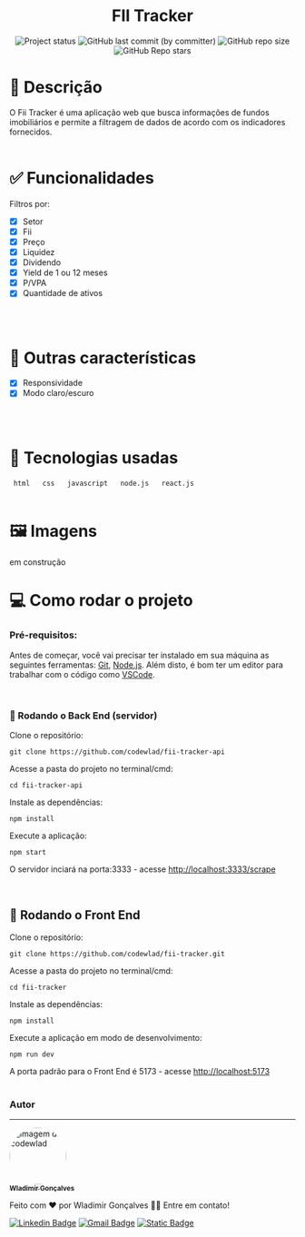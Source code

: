 <h1 align="center"> FII Tracker </h1>

<p align="center">
	  <img alt="Project status" src="https://img.shields.io/badge/Status-Em construção-orange">
	  <img alt="GitHub last commit (by committer)" src="https://img.shields.io/github/last-commit/codewlad/fii-tracker">
	  <img alt="GitHub repo size" src="https://img.shields.io/github/repo-size/codewlad/fii-tracker">
	  <img alt="GitHub Repo stars" src="https://img.shields.io/github/stars/codewlad%2Ffii-tracker?style=social">
</p>

# 📄 Descrição

O Fii Tracker é uma aplicação web que busca informações de fundos imobiliários e permite a filtragem de dados de acordo com os indicadores fornecidos.
<br /><br />

# ✅ Funcionalidades

Filtros por:

-   [x] Setor
-   [x] Fii
-   [x] Preço
-   [x] Liquidez
-   [x] Dividendo
-   [x] Yield de 1 ou 12 meses
-   [x] P/VPA
-   [x] Quantidade de ativos

<br /><br />

# 🔨 Outras características

-   [x] Responsividade
-   [x] Modo claro/escuro

<br /><br />

# 📌 Tecnologias usadas

<code> html </code>&nbsp;
<code> css </code>&nbsp;
<code> javascript </code>&nbsp;
<code> node.js </code>&nbsp;
<code> react.js </code>
<br /><br />

# 🖼️ Imagens

em construção

# 💻 Como rodar o projeto

### Pré-requisitos:

Antes de começar, você vai precisar ter instalado em sua máquina as seguintes ferramentas:
[Git](https://git-scm.com), [Node.js](https://nodejs.org/en/).
Além disto, é bom ter um editor para trabalhar com o código como [VSCode](https://code.visualstudio.com/).

<br />

### 🎲 Rodando o Back End (servidor)

Clone o repositório:

```
git clone https://github.com/codewlad/fii-tracker-api
```

Acesse a pasta do projeto no terminal/cmd:

```
cd fii-tracker-api
```

Instale as dependências:

```
npm install
```

Execute a aplicação:

```
npm start
```

O servidor inciará na porta:3333 - acesse <http://localhost:3333/scrape>

<br />

## 🎲 Rodando o Front End

Clone o repositório:

```
git clone https://github.com/codewlad/fii-tracker.git
```

Acesse a pasta do projeto no terminal/cmd:

```
cd fii-tracker
```

Instale as dependências:

```
npm install
```

Execute a aplicação em modo de desenvolvimento:

```
npm run dev
```

A porta padrão para o Front End é 5173 - acesse <http://localhost:5173>
<br /><br />

### Autor

---

<a href="https://codewlad.vercel.app/">
 <img style="border-radius: 50%;" src="https://github.com/codewlad.png" width="100px;" alt="Imagem de codewlad"/>
 <br />
 <sub><b>Wladimir Gonçalves</b></sub></a>

Feito com ❤️ por Wladimir Gonçalves 👋🏽 Entre em contato!

[![Linkedin Badge](https://img.shields.io/badge/LinkedIn-0077B5?logo=Linkedin&logoColor=white&link=https://www.linkedin.com/in/wladimir-gonçalves/)](https://www.linkedin.com/in/wladimir-gonçalves/)
[![Gmail Badge](https://img.shields.io/badge/-codewlad@gmail.com-c14438?logo=Gmail&logoColor=white&link=mailto:codewlad@gmail.com)](mailto:codewlad@gmail.com)
[![Static Badge](https://img.shields.io/badge/Portfolio-orange?link=https://codewlad.vercel.app/)](https://codewlad.vercel.app/)
